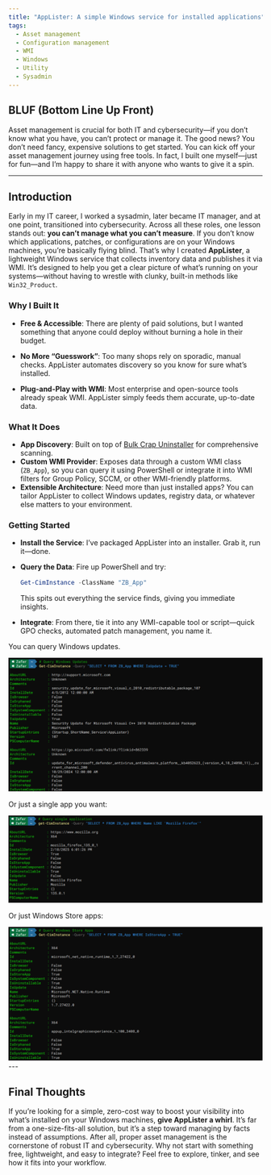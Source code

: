 ```yaml
---
title: "AppLister: A simple Windows service for installed applications"
tags:
  - Asset management
  - Configuration management
  - WMI
  - Windows
  - Utility
  - Sysadmin
---
```


## BLUF (Bottom Line Up Front)

Asset management is crucial for both IT and cybersecurity—if you don’t know what you have, you can’t protect or manage it. The good news? You don’t need fancy, expensive solutions to get started. You can kick off your asset management journey using free tools. In fact, I built one myself—just for fun—and I’m happy to share it with anyone who wants to give it a spin.

---

## Introduction

Early in my IT career, I worked a sysadmin, later became IT manager, and at one point, transitioned into cybersecurity. Across all these roles, one lesson stands out: **you can’t manage what you can’t measure**. If you don’t know which applications, patches, or configurations are on your Windows machines, you’re basically flying blind. That’s why I created **AppLister**, a lightweight Windows service that collects inventory data and publishes it via WMI. It’s designed to help you get a clear picture of what’s running on your systems—without having to wrestle with clunky, built-in methods like `Win32_Product`.

### Why I Built It

- **Free & Accessible**: There are plenty of paid solutions, but I wanted something that anyone could deploy without burning a hole in their budget.

- **No More “Guesswork”**: Too many shops rely on sporadic, manual checks. AppLister automates discovery so you know for sure what’s installed.

- **Plug-and-Play with WMI**: Most enterprise and open-source tools already speak WMI. AppLister simply feeds them accurate, up-to-date data.

### What It Does

- **App Discovery**: Built on top of [Bulk Crap Uninstaller](https://github.com/Klocman/Bulk-Crap-Uninstaller) for comprehensive scanning.
- **Custom WMI Provider**: Exposes data through a custom WMI class (`ZB_App`), so you can query it using PowerShell or integrate it into WMI filters for Group Policy, SCCM, or other WMI-friendly platforms.
- **Extensible Architecture**: Need more than just installed apps? You can tailor AppLister to collect Windows updates, registry data, or whatever else matters to your environment.

### Getting Started

- **Install the Service**: I’ve packaged AppLister into an installer. Grab it, run it—done.
- **Query the Data**: Fire up PowerShell and try:

  ```powershell
  Get-CimInstance -ClassName "ZB_App"
  ```

   This spits out everything the service finds, giving you immediate insights.
- **Integrate**: From there, tie it into any WMI-capable tool or script—quick GPO checks, automated patch management, you name it.

You can query Windows updates.

<img src="/assets/applister1.png" width="600" alt="Query Windows updates">

Or just a single app you want:

<img src="/assets/applister2.png" width="600" alt="Query Mozilla Firefox">

Or just Windows Store apps:

<img src="/assets/applister3.png" width="600" alt="Query Windows Store Apps">
---

## Final Thoughts

If you’re looking for a simple, zero-cost way to boost your visibility into what’s installed on your Windows machines, **give AppLister a whirl**. It’s far from a one-size-fits-all solution, but it’s a step toward managing by facts instead of assumptions. After all, proper asset management is the cornerstone of robust IT and cybersecurity. Why not start with something free, lightweight, and easy to integrate? Feel free to explore, tinker, and see how it fits into your workflow.
